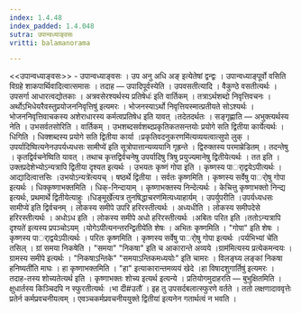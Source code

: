 ```yaml
---
index: 1.4.48
index_padded: 1.4.048
sutra: उपान्वध्याङ्वसः
vritti: balamanorama

---
```

<<उपान्वध्याङ्वसः>> - उपान्वध्याङ्वसः । उप अनु अधि अङ् इत्येतेषां द्वन्द्वः । उपान्वध्याङ्पूर्वो वसिति विग्रहे शाकपार्थिवादित्वात्समासः । तदाह — उपादिपूर्वस्येति । उपवसतीत्यादि । वैकुण्ठे वसतीत्यर्थः । उपसर्गा आधारत्वद्योतकाः । अत्रवसेरश्यर्थस्य प्रतिषेधः॑ इति वार्तिकम् । तत्राऽर्थशब्दो निवृत्तिवचनः ।अर्थोऽभिधेयरैवस्तुप्रयोजननिवृत्तिषु॑ इत्यमरः । भोजनस्याऽर्थो निवृत्तियस्मात्प्रतीयते सोऽश्यर्थः । भोजननिवृत्तिवाचकस्य अशेराधारस्य कर्मत्वप्रतिषेध इति यावत् ।तदेतदर्थतः । सङ्गृह्णाति — अभुक्त्यर्थस्य नेति । उभसर्वतसोरिति । वार्तिकम् । उभशब्दसर्वशब्दप्रकृतिकतसन्तयोः प्रयोगे सति द्वितीया कार्येत्यर्थः । धिगिति । धिक्शब्दस्य प्रयोगे सति द्वितीया कार्या ।प्रकृतिवदनुकरणमि॑त्यव्ययत्वात्सुपो लुक् । उपर्यादिष्वित्यनेनउपर्यध्यधसः सामीप्ये॑ इति सूत्रोपात्तान्यव्ययानि गृह्रन्ते । द्विरुक्तस्य परमाम्रेडितम् । तदन्तेषु । कृतद्विर्वचनेष्विति यावत् । तथाच कृत्तद्विर्वचनेषु उपर्यादिषु त्रिषु प्रयुज्यमानेषु द्वितीयेत्यर्थः । तत इति । उक्तप्रदेशेभ्योऽन्यत्रापि द्वितीया दृश्यत इत्यर्थः । उभयतः कृष्णं गोपा इति । कृष्णस्य पार्ाद्वयेऽपीत्यर्थः । आद्यादित्वात्तसिः ।उभयोऽन्यत्रे॑त्ययच् । षष्ठर्थे द्वितीया । सर्वतः कृष्णमिति । कृष्णस्य सर्वेषु पार्ोषु गोपा इत्यर्थः । धिक्कृष्णाभक्तमिति । धिक्-निन्दायाम् । कृष्णाभक्तस्य निन्देत्यर्थः । केचित्तु कृष्णाभक्तो निन्द्य इत्यर्थः, प्रथमार्थे द्वितीयेत्याहुः ।धिङ्मूर्खे॑त्यत्र तुनषिद्धाचरण॑मित्यध्याहार्यम् । उपर्युपरीति ।उपर्यध्यधसः सामीप्ये॑ इति द्विर्वचनम् । लोकस्य समीपे उपरि हरिरस्तीत्यर्थः । अध्यधीति । लोकस्य समीपदेसे हरिरस्तीत्यर्थः । अधोऽध इति । लोकस्य समीपे अधो हरिरस्तीत्यर्थः ।अबितः परित इति ।ततोऽन्यत्रापि दृश्यते॑ इत्यस्य प्रपञ्चोऽयम् ।योगेऽपी॑त्यनन्तरन्द्वितीये॑ति शेषः । अभितः कृष्णमिति । "गोपा" इति शेषः । कृष्णस्य पार्ाद्वयेऽपीत्यर्थः । परितः कृष्णमिति । कृष्णस्य सर्वेषु पार्ोषु गोपा इत्यर्थः ।पर्यभिभ्यां चे॑ति तसिल् । ग्रां समया निकषेति । "समया" "निकषा" इति च आकारान्ते अव्यये ।ग्राम॑मित्यस्य प्रत्येकमन्वयः । ग्रामस्य समीपे इत्यर्थः । "निकषाऽन्तिके" "समयाऽन्तिकमध्ययोः" इति चामरः । विलङ्घ्य लङ्कां निकषा हनिष्यती॑ति माघः । हा कृष्णाभक्तमिति । "हा" इत्याकारान्तमव्ययं खेदे ।हा विषादशुगार्तिषु॑ इत्यमरः । तदाह-तस्य शोच्यतेत्यर्थ इति । कृष्णाभक्तः शोच्य इत्यर्थ इत्यन्ये । प्रतियोगमुदाहरति — बुभुक्षितमिति । क्षुधार्तस्य किञ्चिदपि न स्फुरतीत्यर्थः ।भा दी#उतौ॑ । इह तु उपसर्दबलात्स्फुरणे वर्तते । ततो लक्षणादाववृत्तेः प्रतेर्न कर्मप्रवचनीयत्वम् । एवञ्चकर्मप्रवचनीययुक्ते द्वितीया॑ इत्यनेन गतार्थत्वं न भवति ।